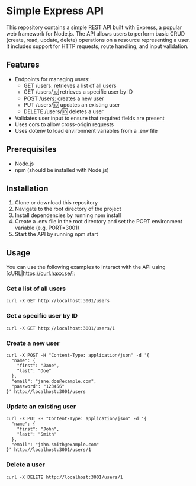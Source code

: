 # Simple Express API
This repository contains a simple REST API built with Express, a popular web framework for Node.js. The API allows users to perform basic CRUD (create, read, update, delete) operations on a resource representing a user. It includes support for HTTP requests, route handling, and input validation.

## Features
- Endpoints for managing users:
  - GET /users: retrieves a list of all users
  - GET /users/:id: retrieves a specific user by ID
  - POST /users: creates a new user
  - PUT /users/:id: updates an existing user
  - DELETE /users/:id: deletes a user
- Validates user input to ensure that required fields are present
- Uses cors to allow cross-origin requests
- Uses dotenv to load environment variables from a .env file

## Prerequisites
  - Node.js
  - npm (should be installed with Node.js)

## Installation
1. Clone or download this repository
2. Navigate to the root directory of the project
3. Install dependencies by running npm install
4. Create a .env file in the root directory and set the PORT environment variable (e.g. PORT=3001)
4. Start the API by running npm start

## Usage

You can use the following examples to interact with the API using [cURL|https://curl.haxx.se/]:

### Get a list of all users
```
curl -X GET http://localhost:3001/users
```
### Get a specific user by ID
```
curl -X GET http://localhost:3001/users/1
```

### Create a new user
```
curl -X POST -H "Content-Type: application/json" -d '{
  "name": {
    "first": "Jane",
    "last": "Doe"
  },
  "email": "jane.doe@example.com",
  "password": "123456"
}' http://localhost:3001/users
```

### Update an existing user
```
curl -X PUT -H "Content-Type: application/json" -d '{
  "name": {
    "first": "John",
    "last": "Smith"
  },
  "email": "john.smith@example.com"
}' http://localhost:3001/users/1
```

### Delete a user
```
curl -X DELETE http://localhost:3001/users/1
```